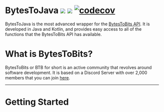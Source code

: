 # BytesToJava [![](https://jitpack.io/v/OpenSrcerer/BytesToJava.svg)](https://jitpack.io/#OpenSrcerer/BytesToJava) [![](https://travis-ci.com/OpenSrcerer/BytesToJava.svg)](https://travis-ci.com/github/OpenSrcerer/BytesToJava) [![codecov](https://codecov.io/gh/OpenSrcerer/BytesToJava/branch/master/graph/badge.svg?token=KQUF1DIBQN)](https://codecov.io/gh/OpenSrcerer/BytesToJava)
BytesToJava is the most advanced wrapper for the [BytesToBits API](https://api.bytestobits.dev/). It is developed in Java and Kotlin, and provides easy access to all of the functions that the BytesToBits API has available.
# What is BytesToBits?
BytesToBits or BTB for short is an active community that revolves around software development. It is based on a Discord Server with over 2,000 members that you can join [here](https://discord.gg/N3fQbk6FyW).

---

# Getting Started
